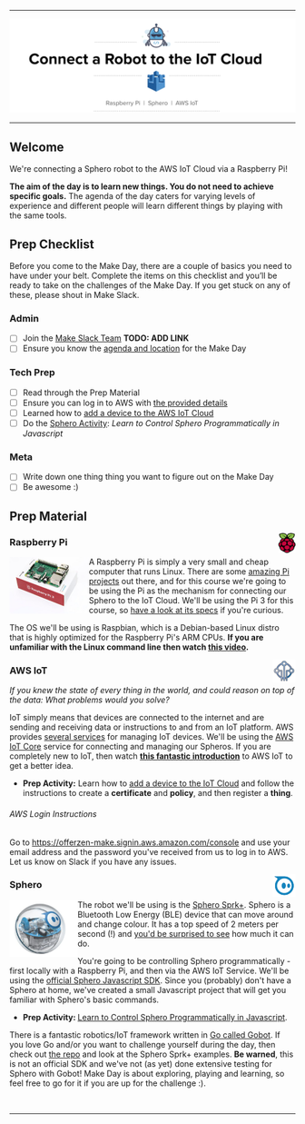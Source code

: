 
------

<img src="assets/banner.png"/>

------

## Welcome

We're connecting a Sphero robot to the AWS IoT Cloud via a Raspberry Pi!

<b>The aim of the day is to learn new things. You do not need to achieve specific goals.</b> The agenda of the day caters for varying levels of experience and different people will learn different things by playing with the same tools.


## Prep Checklist

Before you come to the Make Day, there are a couple of basics you need to have under your belt. Complete the items on this checklist and you’ll be ready to take on the challenges of the Make Day. If you get stuck on any of these, please shout in Make Slack.

### Admin

- [ ] Join the [Make Slack Team]() <b>TODO: ADD LINK</b>
- [ ] Ensure you know the [agenda and location](agenda.md) for the Make Day

### Tech Prep

- [ ] Read through the Prep Material
- [ ] Ensure you can log in to AWS with [the provided details](#aws-login-instructions)
- [ ] Learned how to [add a device to the AWS IoT Cloud](#aws-iot)
- [ ] Do the [Sphero Activity](https://github.com/OfferZen-Make/iot_robots-control_virtual_sphero_javascript): <i>Learn to Control Sphero Programmatically in Javascript</i>

### Meta

- [ ] Write down one thing thing you want to figure out on the Make Day
- [ ] Be awesome :)

## Prep Material

<img src="assets/raspberry_pi_logo.png" width="30" height="35" align="right" />

### Raspberry Pi

<img src="assets/pi3.jpg" width="140" height="100" align="left" />

A Raspberry Pi is simply a very small and cheap computer that runs Linux. There are some
[amazing Pi projects](http://www.trustedreviews.com/opinion/best-raspberry-pi-projects-pi-3-pi-zero-2949390) out there, and for this course we're going to be using the Pi as the mechanism for connecting our Sphero to the IoT Cloud. We'll be using the Pi 3 for this course, so [have a look at its specs](https://www.raspberrypi.org/products/raspberry-pi-3-model-b/) if you're curious.

The OS we'll be using is Raspbian, which is a Debian-based Linux distro that is highly optimized for the Raspberry Pi's ARM CPUs. <b>If you are unfamiliar with the Linux command line then watch [this video](https://www.youtube.com/watch?v=RuusmAGbnOo).</b>

<img src="assets/aws_iot_logo.png" width="40" height="40" align="right" />

### AWS IoT

<i>If you knew the state of every thing in the world, and could reason on top of the data: What problems would you solve?</i>

IoT simply means that devices are connected to the internet and are sending and receiving data or instructions to and from an IoT platform. AWS provides [several services](https://aws.amazon.com/iot/) for managing IoT devices. We'll be using the [AWS IoT Core](https://aws.amazon.com/iot-core/) service for connecting and managing our Spheros. If you are completely new to IoT, then watch <b>[this fantastic introduction](https://www.youtube.com/watch?v=WAp6FHbhYCk)</b> to AWS IoT to get a better idea.

* <b>Prep Activity:</b> Learn how to [add a device to the IoT Cloud](https://www.youtube.com/watch?v=sq_l2J4oyLU) and follow the instructions to create a <b>certificate</b> and <b>policy</b>, and then register a <b>thing</b>.

###### AWS Login Instructions

Go to https://offerzen-make.signin.aws.amazon.com/console and use your email address and the password you've received from us to log in to AWS. Let us know on Slack if you have any issues.

<img src="assets/sphero_logo.jpg" width="40" height="40" align="right" />

### Sphero

<img src="assets/sphero.jpg" width="120" height="100" align="left" />

The robot we'll be using is the [Sphero Sprk+](https://www.sphero.com/sprk-plus). Sphero is a Bluetooth Low Energy (BLE) device that can move around and change colour. It has a top speed of 2 meters per second (!) and [you'd be surprised to see](https://www.youtube.com/watch?v=1S5lUDvlu3A) how much it can do.

You're going to be controlling Sphero programmatically - first locally with a Raspberry Pi, and then via the AWS IoT Service. We'll be using the [official Sphero Javascript SDK](https://github.com/orbotix/sphero.js). Since you (probably) don't have a Sphero at home, we've created a small Javascript project that will get you familiar with Sphero's basic commands.

* <b>Prep Activity: </b> [Learn to Control Sphero Programmatically in Javascript](https://github.com/OfferZen-Make/iot_robots-control_virtual_sphero_javascript).

There is a fantastic robotics/IoT framework written in [Go called Gobot](https://gobot.io/). If you love Go and/or you want to challenge yourself during the day, then check out [the repo](https://github.com/hybridgroup/gobot) and look at the Sphero Sprk+ examples. <b>Be warned</b>, this is not an official SDK and we've not (as yet) done extensive testing for Sphero with Gobot! Make Day is about exploring, playing and learning, so feel free to go for it if you are up for the challenge :).

<br>

-----